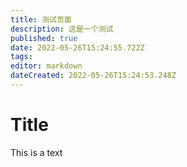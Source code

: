 ```yaml
---
title: 测试页面
description: 这是一个测试
published: true
date: 2022-05-26T15:24:55.722Z
tags: 
editor: markdown
dateCreated: 2022-05-26T15:24:53.248Z
---
```


# Title
This is a text